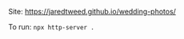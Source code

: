 Site: https://jaredtweed.github.io/wedding-photos/

To run: `npx http-server .`
<!-- 
To download: `aws s3 sync s3://the-wedding-share .`

To delete all the items on the server: `aws s3 rm s3://the-wedding-share --recursive`

Next task: Make thumbnails square so they have consistent quality.

## How to edit config

For all the following steps replace `the-wedding-share` with your bucket name.

### Step 1

Create an s3 bucket with the bucket policy below:
```
{
    "Version": "2012-10-17",
    "Statement": [
        {
            "Sid": "AllowPublicRead",
            "Effect": "Allow",
            "Principal": "*",
            "Action": "s3:GetObject",
            "Resource": "arn:aws:s3:::the-wedding-share/*"
        }
    ]
}
```

and the CORS below:

```
[
    {
        "AllowedHeaders": [
            "*"
        ],
        "AllowedMethods": [
            "GET",
            "PUT",
            "POST",
            "DELETE",
            "HEAD"
        ],
        "AllowedOrigins": [
            "*",
            "null"
        ],
        "ExposeHeaders": [
            "ETag",
            "x-amz-request-id",
            "x-amz-meta-description",
            "x-amz-meta-otherkey"
        ],
        "MaxAgeSeconds": 1800
    }
]
```

### Step 2

Create a role with the inline policy below.
```
{
	"Version": "2012-10-17",
	"Statement": [
		{
			"Effect": "Allow",
			"Action": "s3:ListBucket",
			"Resource": "arn:aws:s3:::the-wedding-share"
		},
		{
			"Effect": "Allow",
			"Action": [
				"s3:GetObject",
				"s3:PutObject",
				"s3:DeleteObject"
			],
			"Resource": "arn:aws:s3:::the-wedding-share/*"
		}
	]
}
```

### Step 3

Make an 'Cognito' identity pool with guest access attached to the above role. -->

